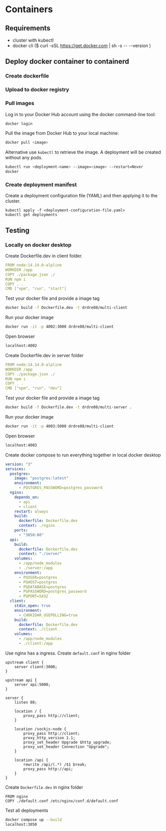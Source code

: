 # Containers

## Requirements
- cluster with kubectl
- docker cli ($ curl -sSL https://get.docker.com | sh -s -- --version <version>)

## Deploy docker container to containerd

### Create dockerfile

### Upload to docker registry

### Pull images

Log in to your Docker Hub account using the docker command-line tool:
```bash
docker login
```
Pull the image from Docker Hub to your local machine:
```bash
docker pull <image>
```
Alternative use `kubectl` to retrieve the image. A deployment will be created without any pods.
```bash
kubectl run <deployment-name> --image=<image> --restart=Never
docker
```

### Create deployment manifest

Create a deployment configuration file (YAML) and then applying it to the cluster.
```
kubectl apply -f <deployment-configuration-file.yaml>
kubectl get deployments
```

## Testing

### Locally on docker desktop
Create Dockerfile.dev in client folder.
```yaml
FROM node:14.14.0-alpline
WORKDIR /app
COPY ./package.json ./
RUN npm i
COPY . .
CMD ["npm", "run", "start"]
```

Test your docker file and provide a image tag
```bash
docker build -f Dockerfile.dev -t drdre08/multi-client
```

Run your docker image
```bash
docker run -it -p 4002:3000 drdre08/multi-client
```

Open browser
```bash
localhost:4002
```

Create Dockerfile.dev in server folder
```yaml
FROM node:14.14.0-alpline
WORKDIR /app
COPY ./package.json ./
RUN npm i
COPY . .
CMD ["npm", "run", "dev"]
```

Test your docker file and provide a image tag
```bash
docker build -f Dockerfile.dev -t drdre08/multi-server .
```

Run your docker image
```bash
docker run -it -p 4003:5000 drdre08/multi-client
```

Open browser
```bash
localhost:4003
```

Create docker compose to run everything together in local docker desktop
```yaml
version: "3"
services:
  postgres:
    image: "postgres:latest"
    environment:
      - POSTGRES_PASSWORD=postgres_password
  nginx:
    depends_on:
      - api
      - client
    restart: always
    build:
      dockerfile: Dockerfile.dev
      context: ./nginx
    ports:
      - "3050:80"
  api:
    build:
      dockerfile: Dockerfile.dev
      context: "./server"
    volumes:
      - /app/node_modules
      - ./server:/app
    environment:
      - PGUSER=postgres
      - PGHOST=postgres
      - PGDATABASE=postgres
      - PGPASSWORD=postgres_password
      - PGPORT=5432
  client:
    stdin_open: true
    environment:
      - CHOKIDAR_USEPOLLING=true
    build:
      dockerfile: Dockerfile.dev
      context: ./client
    volumes:
      - /app/node_modules
      - ./client:/app
```

Use nginx has a ingress. Create `default.conf` in nginx folder
```
upstream client {
    server client:3000;
}

upstream api {
    server api:5000;
}

server {
    listen 80;

    location / {
        proxy_pass http://client;
    }

    location /sockjs-node {
        proxy_pass http://client;
        proxy_http_version 1.1;
        proxy_set_header Upgrade $http_upgrade;
        proxy_set_header Connection "Upgrade";
    }

    location /api {
        rewrite /api/(.*) /$1 break;
        proxy_pass http://api;
    }
}
```

Create `Dockerfile.dev` in nginx folder
```
FROM nginx
COPY ./default.conf /etc/nginx/conf.d/default.conf
```

Test all deployments
```bash
docker compose up --build
localhost:3050
```
